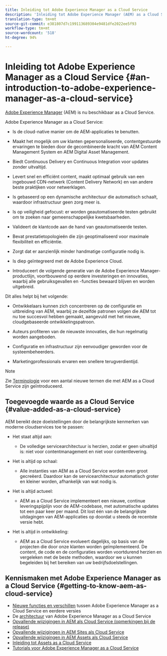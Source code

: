 ```yaml
---
title: Inleiding tot Adobe Experience Manager as a Cloud Service
description: 'Inleiding tot Adobe Experience Manager (AEM) as a Cloud Service. '
translation-type: tm+mt
source-git-commit: e381807d7c199113689304e9481dfe2022ee5f93
workflow-type: tm+mt
source-wordcount: '518'
ht-degree: 94%

---
```



# Inleiding tot Adobe Experience Manager as a Cloud Service {#an-introduction-to-adobe-experience-manager-as-a-cloud-service}

[Adobe Experience Manager](https://www.adobe.com/marketing/experience-manager.html) (AEM) is nu beschikbaar as a Cloud Service.

Adobe Experience Manager as a Cloud Service:

* Is de cloud-native manier om de AEM-applicaties te benutten.

* Maakt het mogelijk om uw klanten gepersonaliseerde, contentgestuurde ervaringen te bieden door de gecombineerde kracht van AEM Content Management System en AEM Digital Asset Management.

* Biedt Continuous Delivery en Continuous Integration voor updates zonder uitvaltijd.

* Levert snel en efficiënt content, maakt optimaal gebruik van een ingebouwd CDN-netwerk (Content Delivery Network) en van andere beste praktijken voor netwerklagen.

* Is gebaseerd op een dynamische architectuur die automatisch schaalt, waardoor infrastructuur geen zorg meer is.

* Is op veiligheid gefocust: er worden geautomatiseerde testen gebruikt om te zoeken naar gemeenschappelijke kwetsbaarheden.

* Valideert de klantcode aan de hand van geautomatiseerde testen.

* Bevat prestatietopologieën die zijn geoptimaliseerd voor maximale flexibiliteit en efficiëntie.

* Zorgt dat er aanzienlijk minder handmatige configuratie nodig is.

* Is diep geïntegreerd met de Adobe Experience Cloud.

* Introduceert de volgende generatie van de Adobe Experience Manager-productlijn, voortbouwend op eerdere investeringen en innovaties, waarbij alle gebruiksgevallen en -functies bewaard blijven en worden uitgebreid.

Dit alles helpt bij het volgende:

* Ontwikkelaars kunnen zich concentreren op de configuratie en uitbreiding van AEM, waarbij ze dezelfde patronen volgen die AEM tot nu toe succesvol hebben gemaakt, aangevuld met het nieuwe, cloudgebaseerde ontwikkelingspatroon.

* Auteurs profiteren van de nieuwste innovaties, die hun regelmatig worden aangeboden.

* Configuratie en infrastructuur zijn eenvoudiger geworden voor de systeembeheerders.

* Marketingprofessionals ervaren een snellere terugverdientijd.

>[!NOTE]
>
>Zie [Terminologie](terminology.md) voor een aantal nieuwe termen die met AEM as a Cloud Service zijn geïntroduceerd.

## Toegevoegde waarde as a Cloud Service {#value-added-as-a-cloud-service}

AEM bereikt deze doelstellingen door de belangrijkste kenmerken van moderne cloudservices toe te passen:

* Het staat altijd aan:

   * De volledige servicearchitectuur is herzien, zodat er geen uitvaltijd is: niet voor contentmanagement en niet voor contentlevering.

* Het is altijd op schaal:

   * Alle instanties van AEM as a Cloud Service worden even groot gecreëerd. Daardoor kan de servicearchitectuur automatisch groter en kleiner worden, afhankelijk van wat nodig is.

* Het is altijd actueel:

   * AEM as a Cloud Service implementeert een nieuwe, continue leveringspijplijn voor de AEM-codebase, met automatische updates tot een paar keer per maand. Dit lost één van de belangrijkste uitdagingen van AEM-applicaties op doordat u steeds de recentste versie hebt.

* Het is altijd in ontwikkeling:

   * AEM as a Cloud Service evolueert dagelijks, op basis van de projecten die door onze klanten worden geïmplementeerd. De content, de code en de configuraties worden voortdurend herzien en vergeleken met de beste methoden, waardoor we u kunnen begeleiden bij het bereiken van uw bedrijfsdoelstellingen.

## Kennismaken met Adobe Experience Manager as a Cloud Service {#getting-to-know-aem-as-cloud-service}

* [Nieuwe functies en verschillen](/help/overview/what-is-new-and-different.md) tussen Adobe Experience Manager as a Cloud Service en eerdere versies
* De [architectuur](/help/core-concepts/architecture.md) van Adobe Experience Manager as a Cloud Service
* [Opvallende wijzigingen in AEM als Cloud Service (opmerkingen bij de release)](/help/release-notes/aem-cloud-changes.md)
* [Opvallende wijzigingen in AEM Sites als Cloud Service](/help/sites-cloud/sites-cloud-changes.md)
* [Opvallende wijzigingen in AEM Assets als Cloud Service](/help/assets/assets-cloud-changes.md)
* [Inleiding tot Assets as a Cloud Service](/help/assets/overview.md)
* [Tutorials voor Adobe Experience Manager as a Cloud Service](https://docs.adobe.com/content/help/en/experience-manager-learn/cloud-service/overview.html)